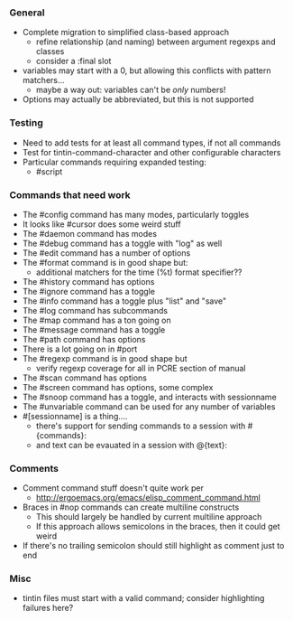 ### General
 * Complete migration to simplified class-based approach
   * refine relationship (and naming) between argument regexps and classes
   * consider a :final slot
 * variables may start with a 0, but allowing this conflicts with pattern matchers...
   * maybe a way out: variables can't be _only_ numbers!
 * Options may actually be abbreviated, but this is not supported

### Testing
 * Need to add tests for at least all command types, if not all commands
 * Test for tintin-command-character and other configurable characters
 * Particular commands requiring expanded testing:
   * #script

### Commands that need work
 * The #config command has many modes, particularly toggles
 * It looks like #cursor does some weird stuff
 * The #daemon command has modes
 * The #debug command has a toggle with "log" as well
 * The #edit command has a number of options
 * The #format command is in good shape but:
   * additional matchers for the time (%t) format specifier??
 * The #history command has options
 * The #ignore command has a toggle
 * The #info command has a toggle plus "list" and "save"
 * The #log command has subcommands
 * The #map command has a ton going on
 * The #message command has a toggle
 * The #path command has options
 * There is a lot going on in #port
 * The #regexp command is in good shape but
   * verify regexp coverage for all in PCRE section of manual
 * The #scan command has options
 * The #screen command has options, some complex
 * The #snoop command has a toggle, and interacts with sessionname
 * The #unvariable command can be used for any number of variables
 * #[sessionname] is a thing....
   * there's support for sending commands to a session with #<sesssionname> {commands}:
   * and text can be evauated in a session with @<sessionname>{text}:

### Comments
 * Comment command stuff doesn't quite work per
   * http://ergoemacs.org/emacs/elisp_comment_command.html
 * Braces in #nop commands can create multiline constructs
   * This should largely be handled by current multiline approach
   * If this approach allows semicolons in the braces, then it could get weird
 * If there's no trailing semicolon should still highlight as comment just to end

### Misc
 * tintin files must start with a valid command; consider highlighting failures here?
